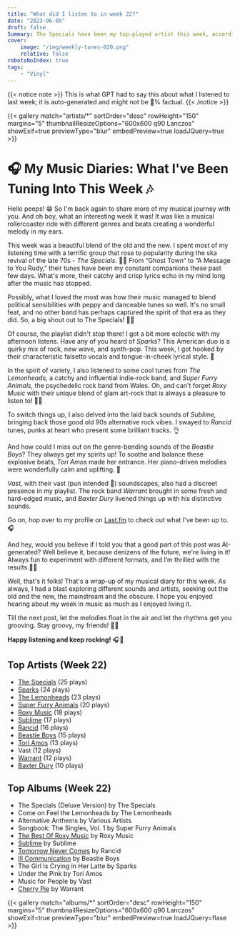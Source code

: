 ```yaml
---
title: "What did I listen to in week 22?"
date: "2023-06-05"
draft: false
Summary: The Specials have been my top-played artist this week, according to LastFM data. Their raw energy and skank-worthy rhythms have had me hooked on their punk-infused lyrics
cover:
    image: "/img/weekly-tunes-020.png"
    relative: false
robotsNoIndex: true
tags:
    - "Vinyl"
---
```


{{< notice note >}}
This is what GPT had to say this about what I listened to last week; it is auto-generated and might not be 💯% factual.
{{< /notice >}}

{{< gallery match="artists/*" sortOrder="desc" rowHeight="150" margins="5" thumbnailResizeOptions="600x600 q90 Lanczos" showExif=true previewType="blur" embedPreview=true loadJQuery=true >}}

# 🎧 My Music Diaries: What I've Been Tuning Into This Week 🎶

Hello peeps! 😁  So I'm back again to share more of my musical journey with you. And oh boy, what an interesting week it was! It was like a musical rollercoaster ride with different genres and beats creating a wonderful melody in my ears. 

This week was a beautiful blend of the old and the new. I spent most of my listening time with a terrific group that rose to popularity during the ska revival of the late 70s - *The Specials.* 🎷🎺 From “Ghost Town” to “A Message to You Rudy,” their tunes have been my constant companions these past few days. What's more, their catchy and crisp lyrics echo in my mind long after the music has stopped. 

Possibly, what I loved the most was how their music managed to blend political sensibilities with peppy and danceable tunes so well. It's no small feat, and no other band has perhaps captured the spirit of that era as they did. So, a big shout out to The Specials! 👏😎 

Of course, the playlist didn't stop there! I got a bit more eclectic with my afternoon listens. Have any of you heard of *Sparks*? This American duo is a quirky mix of rock, new wave, and synth-pop. This week, I got hooked by their characteristic falsetto vocals and tongue-in-cheek lyrical style. 🎵

In the spirit of variety, I also listened to some cool tunes from *The Lemonheads,* a catchy and influential indie-rock band, and *Super Furry Animals,* the psychedelic rock band from Wales. Oh, and can't forget *Roxy Music* with their unique blend of glam art-rock that is always a pleasure to listen to! 🎸🥁

To switch things up, I also delved into the laid back sounds of *Sublime,* bringing back those good old 90s alternative rock vibes. I swayed to *Rancid* tunes, punks at heart who present some brilliant tracks. 👌 

And how could I miss out on the genre-bending sounds of the *Beastie Boys*? They always get my spirits up! To soothe and balance these explosive beats, *Tori Amos* made her entrance. Her piano-driven melodies were wonderfully calm and uplifting. 🎹

*Vast,* with their vast (pun intended 🙈) soundscapes, also had a discreet presence in my playlist. The rock band *Warrant* brought in some fresh and hard-edged music, and *Baxter Dury* livened things up with his distinctive sounds. 

Go on, hop over to my profile on [Last.fm](https://www.last.fm/user/RussMckendrick) to check out what I've been up to. 🎧

And hey, would you believe if I told you that a good part of this post was AI-generated? Well believe it, because denizens of the future, we're living in it! Always fun to experiment with different formats, and I’m thrilled with the results.🤖💫

Well, that's it folks! That's a wrap-up of my musical diary for this week. As always, I had a blast exploring different sounds and artists, seeking out the old and the new, the mainstream and the obscure. I hope you enjoyed hearing about my week in music as much as I enjoyed living it. 

Till the next post, let the melodies float in the air and let the rhythms get you grooving. Stay groovy, my friends! 🤘🎼

**Happy listening and keep rocking!** 🎧🚀

## Top Artists (Week 22)

- [The Specials](https://www.mckendrick.rocks/artist/the-specials/) (25 plays)
- [Sparks](https://www.mckendrick.rocks/artist/sparks/) (24 plays)
- [The Lemonheads](https://www.mckendrick.rocks/artist/the-lemonheads/) (23 plays)
- [Super Furry Animals](https://www.mckendrick.rocks/artist/super-furry-animals/) (20 plays)
- [Roxy Music](https://www.mckendrick.rocks/artist/roxy-music/) (18 plays)
- [Sublime](https://www.mckendrick.rocks/artist/sublime/) (17 plays)
- [Rancid](https://www.mckendrick.rocks/artist/rancid/) (16 plays)
- [Beastie Boys](https://www.mckendrick.rocks/artist/beastie-boys/) (15 plays)
- [Tori Amos](https://www.mckendrick.rocks/artist/tori-amos/) (13 plays)
- Vast (12 plays)
- [Warrant](https://www.mckendrick.rocks/artist/warrant/) (12 plays)
- [Baxter Dury](https://www.mckendrick.rocks/artist/baxter-dury/) (10 plays)


## Top Albums (Week 22)

- The Specials (Deluxe Version) by The Specials
- Come on Feel the Lemonheads by The Lemonheads
- Alternative Anthems by Various Artists
- Songbook: The Singles, Vol. 1 by Super Furry Animals
- [The Best Of Roxy Music](https://www.mckendrick.rocks/albums/the-best-of-roxy-music-24389216/) by Roxy Music
- [Sublime](https://www.mckendrick.rocks/albums/sublime-8687804/) by Sublime
- [Tomorrow Never Comes](https://www.mckendrick.rocks/albums/tomorrow-never-comes-27265383/) by Rancid
- [Ill Communication](https://www.mckendrick.rocks/albums/ill-communication-1856276/) by Beastie Boys
- The Girl Is Crying in Her Latte by Sparks
- Under the Pink by Tori Amos
- Music for People by Vast
- [Cherry Pie](https://www.mckendrick.rocks/albums/cherry-pie-26175560/) by Warrant


{{< gallery match="albums/*" sortOrder="desc" rowHeight="150" margins="5" thumbnailResizeOptions="600x600 q90 Lanczos" showExif=true previewType="blur" embedPreview=true loadJQuery=flase >}}